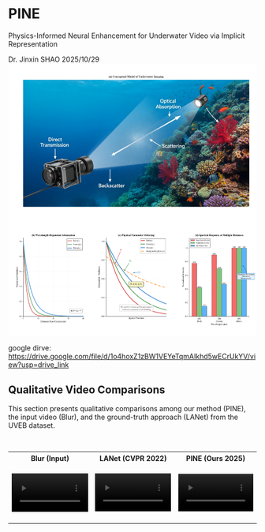 # PINE
Physics-Informed Neural Enhancement for Underwater Video via Implicit Representation

Dr. Jinxin SHAO
2025/10/29
![Logo](./Preliminaries.png)



google dirve: https://drive.google.com/file/d/1o4hoxZ1zBW1VEYeTqmAIkhd5wECrUkYV/view?usp=drive_link


<h2>Qualitative Video Comparisons</h2> 
<p>This section presents qualitative comparisons among our method (PINE), the input video (Blur), and the ground-truth approach (LANet) from the UVEB dataset.</p>

<table style="width:100%; border:0;">
  <tr style="text-align: center; border:0;">
    <th>Blur (Input)</th>
    <th>LANet (CVPR 2022)</th>
    <th>PINE (Ours 2025)</th>
  </tr>
  
  <tr style="text-align: center; border:0;">
    <td>
      <video autoplay loop muted playsinline width="100%">
        <source src="./videos/cv_1000_blur.mp4" type="video/mp4">
      </video>
    </td>
    <td>
      <video autoplay loop muted playsinline width="100%">
        <source src="./videos/cv_1000_LANet.mp4" type="video/mp4">
      </video>
    </td>
    <td>
      <video autoplay loop muted playsinline width="100%">
        <source src="./videos/cv_1000_enhanced.mp4" type="video/mp4">
      </video>
    </td>
  </tr>
</table>
